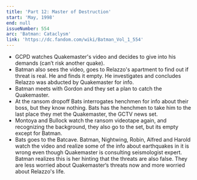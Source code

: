 ```yaml
---
title: 'Part 12: Master of Destruction'
start: 'May, 1998'
end: null
issueNumber: 554
arc: 'Batman: Cataclysm'
link: 'https://dc.fandom.com/wiki/Batman_Vol_1_554'
---
```


- GCPD watches Quakemaster's video and decides to give into his demands (can’t risk another quake).
- Batman also sees the video, goes to Relazzo's apartment to find out if threat is real. He and finds it empty. He investigates and concludes Relazzo was abducted by Quakemaster for info.
- Batman meets with Gordon and they set a plan to catch the Quakemaster.
- At the ransom dropoff Bats interrogates henchmen for info about their boss, but they know nothing. Bats has the henchmen to take him to the last place they met the Quakemaster, the GCTV news set.
- Montoya and Bullock watch the ransom videotape again, and recognizing the background, they also go to the set, but its empty except for Batman.
- Bats goes to the Batcave. Batman, Nightwing, Robin, Alfred and Harold watch the video and realize some of the info about earthquakes in it is wrong even though Quakemaster is consulting seismologist expert. Batman realizes this is her hinting that the threats are also false. They are less worried about Quakemaster‘s threats now and more worried about Relazzo's life.
